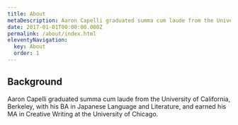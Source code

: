 ```yaml
---
title: About 
metaDescription: Aaron Capelli graduated summa cum laude from the University of California, Berkeley, with his BA in Japanese Language and Literature, and earned his MA in Creative Writing at the University of Chicago.
date: 2017-01-01T00:00:00.000Z
permalink: /about/index.html
eleventyNavigation:
  key: About
  order: 1
---
```


## Background

Aaron Capelli graduated summa cum laude from the University of California, Berkeley, with his BA in Japanese Language and Literature, and earned his MA in Creative Writing at the University of Chicago.

